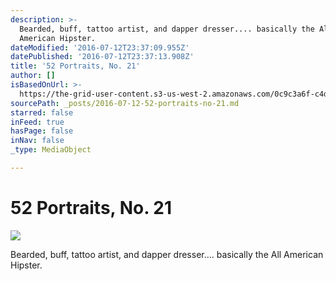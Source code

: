 ```yaml
---
description: >-
  Bearded, buff, tattoo artist, and dapper dresser.... basically the All
  American Hipster.
dateModified: '2016-07-12T23:37:09.955Z'
datePublished: '2016-07-12T23:37:13.908Z'
title: '52 Portraits, No. 21'
author: []
isBasedOnUrl: >-
  https://the-grid-user-content.s3-us-west-2.amazonaws.com/0c9c3a6f-c4d0-4590-9d64-aa50ff57a4e2.jpg
sourcePath: _posts/2016-07-12-52-portraits-no-21.md
starred: false
inFeed: true
hasPage: false
inNav: false
_type: MediaObject

---
```

# 52 Portraits, No. 21
![](https://the-grid-user-content.s3-us-west-2.amazonaws.com/0c9c3a6f-c4d0-4590-9d64-aa50ff57a4e2.jpg)

Bearded, buff, tattoo artist, and dapper dresser.... basically the All American Hipster.